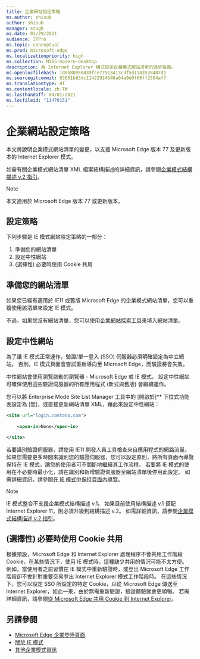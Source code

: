```yaml
---
title: 企業網站設定策略
ms.author: shisub
author: shisub
manager: srugh
ms.date: 03/29/2021
audience: ITPro
ms.topic: conceptual
ms.prod: microsoft-edge
ms.localizationpriority: high
ms.collection: M365-modern-desktop
description: 為 Internet Explorer 模式設定企業模式網站清單的逐步指南。
ms.openlocfilehash: 1d0b80950439fce77513413c3f5d1143538487d1
ms.sourcegitcommit: 93851b83dc11422924646a04a9e0f60ff2554af7
ms.translationtype: HT
ms.contentlocale: zh-TW
ms.lasthandoff: 04/01/2021
ms.locfileid: "11470151"
---
```

# <a name="enterprise-site-configuration-strategy"></a>企業網站設定策略

本文將說明企業模式網站清單的變更，以支援 Microsoft Edge 版本 77 及更新版本的 Internet Explorer 模式。

如需有關企業模式網站清單 XML 檔案結構描述的詳細資訊，請參閱[企業模式結構描述 v.2 指引](/internet-explorer/ie11-deploy-guide/enterprise-mode-schema-version-2-guidance)。

> [!NOTE]
> 本文適用於 Microsoft Edge 版本 77 或更新版本。
<!--
## Updated schema elements

The following table describes the \<open-in app\> element added to the v.2 of the Enterprise Mode schema:

| **Element** | **Description** |
| --- | --- |
| \<open-in app="**true**"\> | A child element that controls what browser is used for sites. This element is required for sites that need to **open in IE11**.|

**Example:**

``` xml
<site url="contoso.com">

  <open-in app="true">IE11</open-in>

</site>
```

The following table shows the possible values of the \<open-in\> element:

| **Value** | **Description** |
| --- | --- |
| **\<open-in\>IE11\</open-in\>** | Opens the site in IE mode or a full IE11 window. To enable IE mode, see [Configure IE mode policies](./edge-ie-mode-policies.md)|
| **\<open-in app="**true**"\>IE11\</open-in\>** | Opens the site in a full IE11 window |
| **\<open-in\>MSEdge\</open-in\>** | Opens the site in Microsoft Edge |
| **\<open-in\>None or not specified\</open-in\>** | Opens the site in the default browser or in the browser where the user navigated to the site. |
|**\<open-in\>Configurable\</open-in\>** | Allows the site to participate in IE mode engine determination. To learn more, see [Learn about Configurable sites in IE mode](edge-learnmore-configurable-sites-ie-mode.md).  |

>[!NOTE]
> The attribute app=**"true"** is only recognized when associated to _'open-in' IE11_. Adding it to the other 'open-in' elements won't change browser behavior.   -->

## <a name="configuration-strategy"></a>設定策略

下列步驟是 IE 模式網站設定策略的一部分：
1. 準備您的網站清單
2. 設定中性網站
3. (選擇性) 必要時使用 Cookie 共用

<!--
Step 1.  – if you don’t have one use Site Discovery Step-by-Step
Step 2 – Neutral sites + sticky mode
        Use more examples and explain sticky mode better
Step 3 – If that doesn’t cover your needs, then use Cookie sharing -->

## <a name="prepare-your-site-list"></a>準備您的網站清單

如果您已經有適用於 IE11 或舊版 Microsoft Edge 的企業模式網站清單，您可以重複使用該清單來設定 IE 模式。

不過，如果您沒有網站清單，您可以使用[企業網站探索工具](https://docs.microsoft.com/deployedge/edge-ie-mode-site-discovery)來填入網站清單。

## <a name="configure-neutral-sites"></a>設定中性網站

為了讓 IE 模式正常運作，驗證/單一登入 (SSO) 伺服器必須明確設定為中立網站。 否則，IE 模式頁面會嘗試重新導向至 Microsoft Edge，而驗證將會失敗。

中性網站會使用瀏覽啟動的瀏覽器 - Microsoft Edge 或 IE 模式。 設定中性網站可確保使用這些驗證伺服器的所有應用程式 (新式與舊版) 會繼續運作。

您可以將 Enterprise Mode Site List Manager 工具中的 [開啟於]** 下拉式功能表設定為 [無]，或直接更新網站清單 XML，藉此來設定中性網站：

``` xml
<site url="login.contoso.com">
   
    <open-in>None</open-in>

</site>
```

若要識別驗證伺服器，請使用 IE11 開發人員工具檢查來自應用程式的網路流量。 如果您需要更多時間來識別您的驗證伺服器，您可以設定原則，將所有頁面內導覽保持在 IE 模式，讓您的使用者可不間斷地繼續其工作流程。 若要將 IE 模式的使用在不必要時最小化，請在識別和新增驗證伺服器至網站清單後停用此設定。 如需詳細資訊，請參閱[在 IE 模式中保持頁面內導覽](https://docs.microsoft.com/deployedge/edge-learnmore-inpage-nav)。

>[!NOTE]
   >IE 模式整合不支援企業模式結構描述 v.1。 如果目前使用結構描述 v.1 搭配 Internet Explorer 11，則必須升級到結構描述 v.2。 如需詳細資訊，請參閱[企業模式結構描述 v.2 指引](/internet-explorer/ie11-deploy-guide/enterprise-mode-schema-version-2-guidance)。

## <a name="optional-use-cookie-sharing-if-necessary"></a>(選擇性) 必要時使用 Cookie 共用

根據預設，Microsoft Edge 和 Internet Explorer 處理程序不會共用工作階段 Cookie，在某些情況下，使用 IE 模式時，這種缺少共用的情況可能不太方便。 例如，當使用者之前習慣在 IE 模式中重新驗證時，或登出 Microsoft Edge 工作階段卻不會針對重要交易登出 Internet Explorer 模式工作階段時。 在這些情況下，您可以設定 SSO 所設定的特定 Cookie，以從 Microsoft Edge 傳送至 Internet Explorer，如此一來，由於無需重新驗證，驗證體驗就會更順暢。 若需詳細資訊，請參閱[從 Microsoft Edge 共用 Cookie 到 Internet Explorer](https://docs.microsoft.com/deployedge/edge-ie-mode-add-guidance-cookieshare)。

## <a name="see-also"></a>另請參閱

- [Microsoft Edge 企業登陸頁面](https://aka.ms/EdgeEnterprise)
- [關於 IE 模式](./edge-ie-mode.md)
- [其他企業模式資訊](/internet-explorer/ie11-deploy-guide/enterprise-mode-overview-for-ie11)
